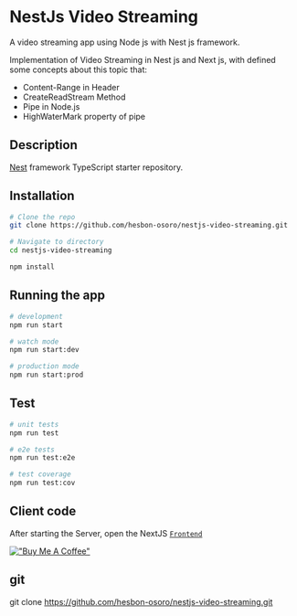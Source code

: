 # NestJs Video Streaming

A video streaming app using Node js with Nest js framework.

Implementation of Video Streaming in Nest js and Next js, with defined some concepts about this topic that:

- Content-Range in Header
- CreateReadStream Method
- Pipe in Node.js
- HighWaterMark property of pipe

## Description

[Nest](https://github.com/nestjs/nest) framework TypeScript starter repository.

## Installation

```bash
# Clone the repo
git clone https://github.com/hesbon-osoro/nestjs-video-streaming.git

# Navigate to directory
cd nestjs-video-streaming

npm install
```

## Running the app

```bash
# development
npm run start

# watch mode
npm run start:dev

# production mode
npm run start:prod
```

## Test

```bash
# unit tests
npm run test

# e2e tests
npm run test:e2e

# test coverage
npm run test:cov
```

## Client code

After starting the Server, open the NextJS [`Frontend`](https://github.com/hesbon-osoro/nextjs-video-streaming)

[!["Buy Me A Coffee"](https://www.buymeacoffee.com/assets/img/custom_images/orange_img.png)](https://www.buymeacoffee.com/wazimu)


## git 

git clone https://github.com/hesbon-osoro/nestjs-video-streaming.git